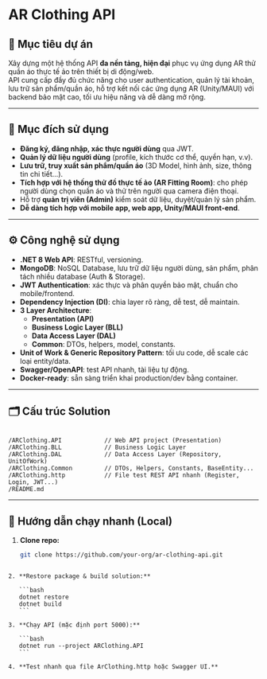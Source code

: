 # AR Clothing API

## 🌟 Mục tiêu dự án

Xây dựng một hệ thống API **đa nền tảng, hiện đại** phục vụ ứng dụng AR thử quần áo thực tế ảo trên thiết bị di động/web.  
API cung cấp đầy đủ chức năng cho user authentication, quản lý tài khoản, lưu trữ sản phẩm/quần áo, hỗ trợ kết nối các ứng dụng AR (Unity/MAUI) với backend bảo mật cao, tối ưu hiệu năng và dễ dàng mở rộng.

---

## 🎯 Mục đích sử dụng

- **Đăng ký, đăng nhập, xác thực người dùng** qua JWT.
- **Quản lý dữ liệu người dùng** (profile, kích thước cơ thể, quyền hạn, v.v).
- **Lưu trữ, truy xuất sản phẩm/quần áo** (3D Model, hình ảnh, size, thông tin chi tiết...).
- **Tích hợp với hệ thống thử đồ thực tế ảo (AR Fitting Room)**: cho phép người dùng chọn quần áo và thử trên người qua camera điện thoại.
- Hỗ trợ **quản trị viên (Admin)** kiểm soát dữ liệu, duyệt/quản lý sản phẩm.
- **Dễ dàng tích hợp với mobile app, web app, Unity/MAUI front-end**.

---

## ⚙️ Công nghệ sử dụng

- **.NET 8 Web API**: RESTful, versioning.
- **MongoDB**: NoSQL Database, lưu trữ dữ liệu người dùng, sản phẩm, phân tách nhiều database (Auth & Storage).
- **JWT Authentication**: xác thực và phân quyền bảo mật, chuẩn cho mobile/frontend.
- **Dependency Injection (DI)**: chia layer rõ ràng, dễ test, dễ maintain.
- **3 Layer Architecture**:
    - **Presentation (API)**
    - **Business Logic Layer (BLL)**
    - **Data Access Layer (DAL)**
    - **Common**: DTOs, helpers, model, constants.
- **Unit of Work & Generic Repository Pattern**: tối ưu code, dễ scale các loại entity/data.
- **Swagger/OpenAPI**: test API nhanh, tài liệu tự động.
- **Docker-ready**: sẵn sàng triển khai production/dev bằng container.

---

## 🗂️ Cấu trúc Solution

```

/ARClothing.API            // Web API project (Presentation)
/ARClothing.BLL            // Business Logic Layer
/ARClothing.DAL            // Data Access Layer (Repository, UnitOfWork)
/ARClothing.Common         // DTOs, Helpers, Constants, BaseEntity...
/ARClothing.http           // File test REST API nhanh (Register, Login, JWT...)
/README.md

````

---

## 🚀 Hướng dẫn chạy nhanh (Local)

1. **Clone repo:**
   ```bash
   git clone https://github.com/your-org/ar-clothing-api.git
````

2. **Restore package & build solution:**

   ```bash
   dotnet restore
   dotnet build
   ```

3. **Chạy API (mặc định port 5000):**

   ```bash
   dotnet run --project ARClothing.API
   ```

4. **Test nhanh qua file ArClothing.http hoặc Swagger UI.**




